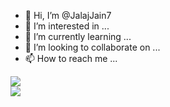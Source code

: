 - 👋 Hi, I’m @JalajJain7
- 👀 I’m interested in ...
- 🌱 I’m currently learning ...
- 💞️ I’m looking to collaborate on ...
- 📫 How to reach me ...



<!-- ![Anurag's GitHub stats](https://github-readme-stats.vercel.app/api?username=JalajJain7&count_private=true&include_all_commits=true&hide=issues) -->

<!-- [![Top Langs](https://github-readme-stats.vercel.app/api/top-langs/?username=anuraghazra&layout=compact)](https://github.com/anuraghazra/github-readme-stats) -->


<div class="row">
  <div class="column">
    <img align="center" src="https://github-readme-stats.vercel.app/api?username=JalajJain7&count_private=true&include_all_commits=true&hide=issues" />
  </div>
  <div class="column">
    <img align="center" src="https://github-readme-stats.vercel.app/api/top-langs/?username=anuraghazra&layout=compact" />
  </div>
</div>
<!---
JalajJain7/JalajJain7 is a ✨ special ✨ repository because its `README.md` (this file) appears on your GitHub profile.
You can click the Preview link to take a look at your changes.
--->
